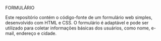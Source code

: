 FORMULÁRIO

Este repositório contém o código-fonte de um formulário web simples, desenvolvido com HTML e CSS. O formulário é adaptável e pode ser utilizado para coletar informações básicas dos usuários, como nome, e-mail, endereço e cidade.

